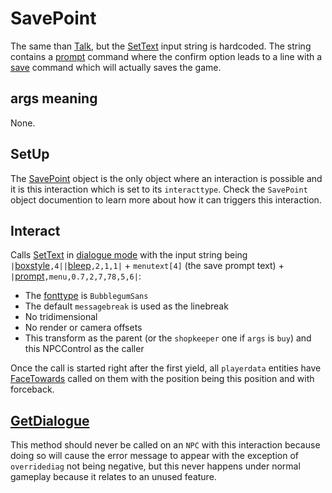 # SavePoint
The same than [Talk](Talk.md), but the [SetText](../../../SetText/SetText.md) input string is hardcoded. The string contains a [prompt](../../../SetText/Individual%20commands/Prompt.md) command where the confirm option leads to a line with a [save](../../../SetText/Individual%20commands/Save.md) command which will actually saves the game.

## args meaning
None.

## SetUp
The [SavePoint](../ObjectTypes/SavePoint.md) object is the only object where an interaction is possible and it is this interaction which is set to its `interacttype`. Check the `SavePoint` object documention to learn more about how it can triggers this interaction.

## Interact
Calls [SetText](../../../SetText/SetText.md) in [dialogue mode](../../../SetText/Dialogue%20mode.md) with the input string being `|`[boxstyle](../../../SetText/Individual%20commands/Boxstyle.md)`,4||`[bleep](../../../SetText/Individual%20commands/Bleep.md)`,2,1,1|` + `menutext[4]` (the save prompt text) + `|`[prompt](../../../SetText/Individual%20commands/Prompt.md)`,menu,0.7,2,7,78,5,6|`:

- The [fonttype](../../../SetText/Notable%20states.md#fonttype) is `BubblegumSans`
- The default `messagebreak` is used as the linebreak
- No tridimensional
- No render or camera offsets
- This transform as the parent (or the `shopkeeper` one if `args` is `buy`) and this NPCControl as the caller

Once the call is started right after the first yield, all `playerdata` entities have [FaceTowards](../../EntityControl/EntityControl%20Methods.md#facetowards) called on them with the position being this position and with forceback.

## [GetDialogue](../Notable%20methods/GetDialogue.md)
This method should never be called on an `NPC` with this interaction because doing so will cause the error message to appear with the exception of `overridediag` not being negative, but this never happens under normal gameplay because it relates to an unused feature.
